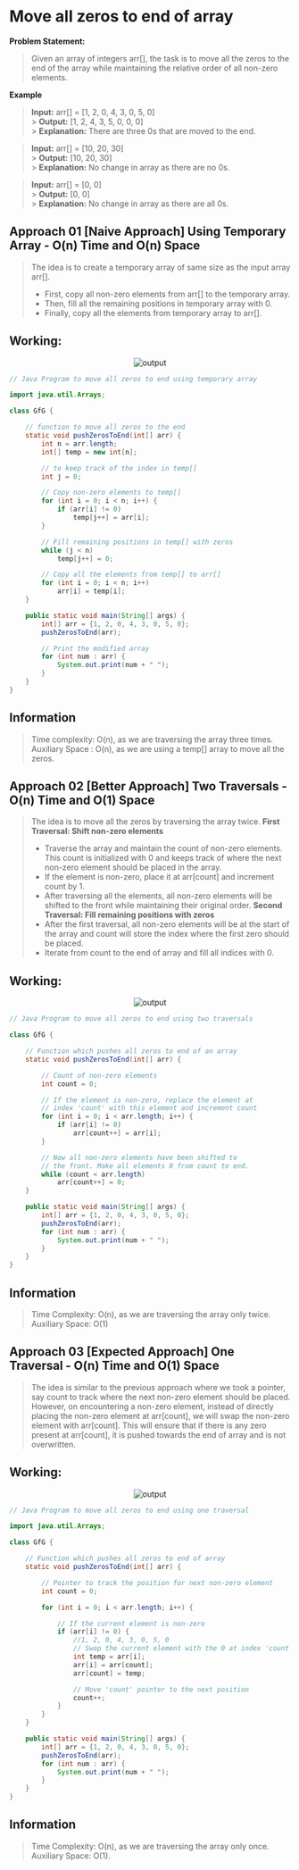 # Move all zeros to end of array

**Problem Statement:**

> Given an array of integers arr[], the task is to move all the zeros to the end of the array while maintaining the relative order of all non-zero elements.

**Example**

> **Input:** arr[] = [1, 2, 0, 4, 3, 0, 5, 0]<br> > **Output:** [1, 2, 4, 3, 5, 0, 0, 0]<br> > **Explanation:** There are three 0s that are moved to the end.

> **Input:** arr[] = [10, 20, 30]<br> > **Output:** [10, 20, 30]<br> > **Explanation:** No change in array as there are no 0s.

> **Input:** arr[] = [0, 0]<br> > **Output:** [0, 0]<br> > **Explanation:** No change in array as there are all 0s.

## Approach 01 [Naive Approach] Using Temporary Array - O(n) Time and O(n) Space

> The idea is to create a temporary array of same size as the input array arr[].
>
> - First, copy all non-zero elements from arr[] to the temporary array.
> - Then, fill all the remaining positions in temporary array with 0.
> - Finally, copy all the elements from temporary array to arr[].

## Working:

<p align="center">
  <img src="https://github.com/user-attachments/assets/95fa8710-328c-46ac-b761-853e69e28313" alt="output">
</p>

```java
// Java Program to move all zeros to end using temporary array

import java.util.Arrays;

class GfG {

    // function to move all zeros to the end
    static void pushZerosToEnd(int[] arr) {
        int n = arr.length;
        int[] temp = new int[n];

        // to keep track of the index in temp[]
        int j = 0;

        // Copy non-zero elements to temp[]
        for (int i = 0; i < n; i++) {
            if (arr[i] != 0)
                temp[j++] = arr[i];
        }

        // Fill remaining positions in temp[] with zeros
        while (j < n)
            temp[j++] = 0;

        // Copy all the elements from temp[] to arr[]
        for (int i = 0; i < n; i++)
            arr[i] = temp[i];
    }

    public static void main(String[] args) {
        int[] arr = {1, 2, 0, 4, 3, 0, 5, 0};
        pushZerosToEnd(arr);

        // Print the modified array
        for (int num : arr) {
            System.out.print(num + " ");
        }
    }
}

```

## Information

> Time complexity: O(n), as we are traversing the array three times.<br>
> Auxiliary Space : O(n), as we are using a temp[] array to move all the zeros.

## Approach 02 [Better Approach] Two Traversals - O(n) Time and O(1) Space

> The idea is to move all the zeros by traversing the array twice.
> **First Traversal: Shift non-zero elements**
>
> - Traverse the array and maintain the count of non-zero elements. This count is initialized with 0 and keeps track of where the next non-zero element should be placed in the array.
> - If the element is non-zero, place it at arr[count] and increment count by 1.
> - After traversing all the elements, all non-zero elements will be shifted to the front while maintaining their original order.
>   **Second Traversal: Fill remaining positions with zeros**
> - After the first traversal, all non-zero elements will be at the start of the array and count will store the index where the first zero should be placed.
> - Iterate from count to the end of array and fill all indices with 0.

## Working:

<p align="center">
  <img src="https://github.com/user-attachments/assets/d0afda2b-a2ec-4d6e-94e0-fc25ec4e52f4" alt="output">
</p>

```java
// Java Program to move all zeros to end using two traversals

class GfG {

    // Function which pushes all zeros to end of an array
    static void pushZerosToEnd(int[] arr) {

        // Count of non-zero elements
        int count = 0;

        // If the element is non-zero, replace the element at
        // index 'count' with this element and increment count
        for (int i = 0; i < arr.length; i++) {
            if (arr[i] != 0)
                arr[count++] = arr[i];
        }

        // Now all non-zero elements have been shifted to
        // the front. Make all elements 0 from count to end.
        while (count < arr.length)
            arr[count++] = 0;
    }

    public static void main(String[] args) {
        int[] arr = {1, 2, 0, 4, 3, 0, 5, 0};
        pushZerosToEnd(arr);
        for (int num : arr) {
            System.out.print(num + " ");
        }
    }
}

```

## Information

> Time Complexity: O(n), as we are traversing the array only twice.<br>
> Auxiliary Space: O(1)

## Approach 03 [Expected Approach] One Traversal - O(n) Time and O(1) Space

> The idea is similar to the previous approach where we took a pointer, say count to track where the next non-zero element should be placed.
> However, on encountering a non-zero element, instead of directly placing the non-zero element at arr[count],
> we will swap the non-zero element with arr[count]. This will ensure that if there is any zero present at arr[count],
> it is pushed towards the end of array and is not overwritten.

## Working:

<p align="center">
  <img src="https://github.com/user-attachments/assets/288f03be-6366-4aff-b813-361068b9dabf" alt="output">
</p>

```java
// Java Program to move all zeros to end using one traversal

import java.util.Arrays;

class GfG {

    // Function which pushes all zeros to end of array
    static void pushZerosToEnd(int[] arr) {

        // Pointer to track the position for next non-zero element
        int count = 0;

        for (int i = 0; i < arr.length; i++) {

            // If the current element is non-zero
            if (arr[i] != 0) {
                //1, 2, 0, 4, 3, 0, 5, 0
                // Swap the current element with the 0 at index 'count'
                int temp = arr[i];
                arr[i] = arr[count];
                arr[count] = temp;

                // Move 'count' pointer to the next position
                count++;
            }
        }
    }

    public static void main(String[] args) {
        int[] arr = {1, 2, 0, 4, 3, 0, 5, 0};
        pushZerosToEnd(arr);
        for (int num : arr) {
            System.out.print(num + " ");
        }
    }
}

```

## Information

> Time Complexity: O(n), as we are traversing the array only once.<br>
> Auxiliary Space: O(1).
